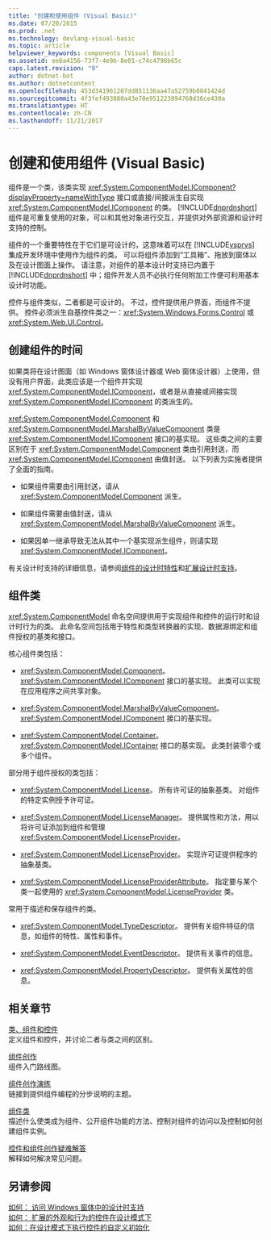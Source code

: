 ```yaml
---
title: "创建和使用组件 (Visual Basic)"
ms.date: 07/20/2015
ms.prod: .net
ms.technology: devlang-visual-basic
ms.topic: article
helpviewer_keywords: components [Visual Basic]
ms.assetid: ee6a4156-73f7-4e9b-8e01-c74c4798b65c
caps.latest.revision: "9"
author: dotnet-bot
ms.author: dotnetcontent
ms.openlocfilehash: 453d341961207dd851136aa47a52759b0841424d
ms.sourcegitcommit: 4f3fef493080a43e70e951223894768d36ce430a
ms.translationtype: HT
ms.contentlocale: zh-CN
ms.lasthandoff: 11/21/2017
---
```

# <a name="creating-and-using-components-in-visual-basic"></a>创建和使用组件 (Visual Basic)
组件是一个类，该类实现 <xref:System.ComponentModel.IComponent?displayProperty=nameWithType> 接口或直接/间接派生自实现 <xref:System.ComponentModel.IComponent> 的类。 [!INCLUDE[dnprdnshort](~/includes/dnprdnshort-md.md)] 组件是可重复使用的对象，可以和其他对象进行交互，并提供对外部资源和设计时支持的控制。  
  
 组件的一个重要特性在于它们是可设计的，这意味着可以在 [!INCLUDE[vsprvs](~/includes/vsprvs-md.md)] 集成开发环境中使用作为组件的类。 可以将组件添加到“工具箱”、拖放到窗体以及在设计图面上操作。 请注意，对组件的基本设计时支持已内置于 [!INCLUDE[dnprdnshort](~/includes/dnprdnshort-md.md)] 中；组件开发人员不必执行任何附加工作便可利用基本设计时功能。  
  
 控件与组件类似，二者都是可设计的。 不过，控件提供用户界面，而组件不提供。 控件必须派生自基控件类之一：<xref:System.Windows.Forms.Control> 或 <xref:System.Web.UI.Control>。  
  
## <a name="when-to-create-a-component"></a>创建组件的时间  
 如果类将在设计图面（如 Windows 窗体设计器或 Web 窗体设计器）上使用，但没有用户界面，此类应该是一个组件并实现 <xref:System.ComponentModel.IComponent>，或者是从直接或间接实现 <xref:System.ComponentModel.IComponent> 的类派生的。  
  
 <xref:System.ComponentModel.Component> 和 <xref:System.ComponentModel.MarshalByValueComponent> 类是 <xref:System.ComponentModel.IComponent> 接口的基实现。 这些类之间的主要区别在于 <xref:System.ComponentModel.Component> 类由引用封送，而 <xref:System.ComponentModel.IComponent> 由值封送。 以下列表为实施者提供了全面的指南。  
  
-   如果组件需要由引用封送，请从 <xref:System.ComponentModel.Component> 派生。  
  
-   如果组件需要由值封送，请从 <xref:System.ComponentModel.MarshalByValueComponent> 派生。  
  
-   如果因单一继承导致无法从其中一个基实现派生组件，则请实现 <xref:System.ComponentModel.IComponent>。  
  
 有关设计时支持的详细信息，请参阅[组件的设计时特性](http://msdn.microsoft.com/library/12050fe3-9327-4509-9e21-4ee2494b95c3)和[扩展设计时支持](http://msdn.microsoft.com/library/d6ac8a6a-42fd-4bc8-bf33-b212811297e2)。  
  
## <a name="component-classes"></a>组件类  
 <xref:System.ComponentModel> 命名空间提供用于实现组件和控件的运行时和设计时行为的类。 此命名空间包括用于特性和类型转换器的实现、数据源绑定和组件授权的基类和接口。  
  
 核心组件类包括：  
  
-   <xref:System.ComponentModel.Component>。 <xref:System.ComponentModel.IComponent> 接口的基实现。 此类可以实现在应用程序之间共享对象。  
  
-   <xref:System.ComponentModel.MarshalByValueComponent>。 <xref:System.ComponentModel.IComponent> 接口的基实现。  
  
-   <xref:System.ComponentModel.Container>。 <xref:System.ComponentModel.IContainer> 接口的基实现。 此类封装零个或多个组件。  
  
 部分用于组件授权的类包括：  
  
-   <xref:System.ComponentModel.License>。 所有许可证的抽象基类。 对组件的特定实例授予许可证。  
  
-   <xref:System.ComponentModel.LicenseManager>。 提供属性和方法，用以将许可证添加到组件和管理 <xref:System.ComponentModel.LicenseProvider>。  
  
-   <xref:System.ComponentModel.LicenseProvider>。 实现许可证提供程序的抽象基类。  
  
-   <xref:System.ComponentModel.LicenseProviderAttribute>。 指定要与某个类一起使用的 <xref:System.ComponentModel.LicenseProvider> 类。  
  
 常用于描述和保存组件的类。  
  
-   <xref:System.ComponentModel.TypeDescriptor>。 提供有关组件特征的信息，如组件的特性、属性和事件。  
  
-   <xref:System.ComponentModel.EventDescriptor>。 提供有关事件的信息。  
  
-   <xref:System.ComponentModel.PropertyDescriptor>。 提供有关属性的信息。  
  
## <a name="related-sections"></a>相关章节  
 [类、组件和控件](http://msdn.microsoft.com/library/db8b842e-44d9-40cc-a0f8-70fd189632c3)  
 定义组件和控件，并讨论二者与类之间的区别。  
  
 [组件创作](http://msdn.microsoft.com/library/4a5a5e49-0378-4a31-83bc-24da0f1a727d)  
 组件入门路线图。  
  
 [组件创作演练](http://msdn.microsoft.com/library/c414cca9-2489-4208-8b38-954586d91c13)  
 链接到提供组件编程的分步说明的主题。  
  
 [组件类](http://msdn.microsoft.com/library/ce2e5647-e673-4c2b-8125-ffebbd9d71bc)  
 描述什么使类成为组件、公开组件功能的方法、控制对组件的访问以及控制如何创建组件实例。  
  
 [控件和组件创作疑难解答](../../framework/winforms/controls/troubleshooting-control-and-component-authoring.md)  
 解释如何解决常见问题。  
  
## <a name="see-also"></a>另请参阅  
 [如何： 访问 Windows 窗体中的设计时支持](http://msdn.microsoft.com/library/a84f8579-1f47-41b9-ba37-69030b0aff09)  
 [如何： 扩展的外观和行为的控件在设计模式下](http://msdn.microsoft.com/library/68f85054-2253-47f5-a4f2-3f1ac8c9f27b)  
 [如何：在设计模式下执行控件的自定义初始化](http://msdn.microsoft.com/library/914eaa03-092f-4556-9160-b8a2a40641d9)
